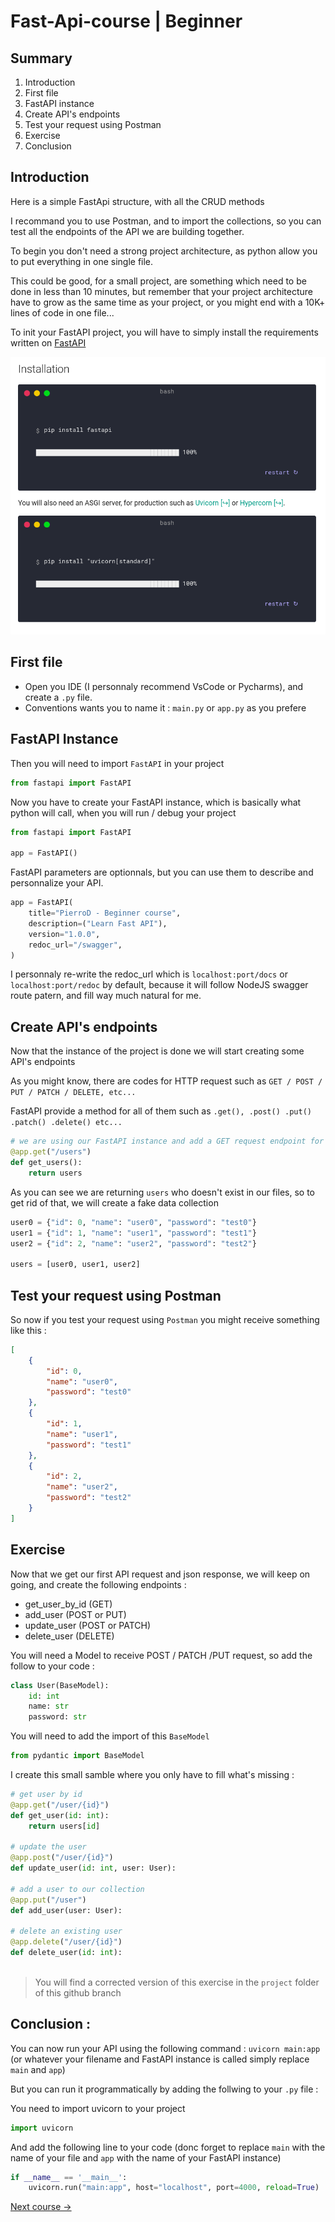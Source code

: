 # Fast-Api-course | Beginner

## Summary
1. Introduction
2. First file
3. FastAPI instance
4. Create API's endpoints
5. Test your request using Postman
6. Exercise
7. Conclusion

## Introduction

Here is a simple FastApi structure, with all the CRUD methods

I recommand you to use Postman, and to import the collections, so you can test all the endpoints of the API we are building together.

To begin you don't need a strong project architecture, as python allow you to put everything in one single file.

This could be good, for a small project, are something which need to be done in less than 10 minutes, but remember that your project architecture have to grow as the same time as your project, or you might end with a 10K+ lines of code in one file...

To init your FastAPI project, you will have to simply install the requirements written on [FastAPI](https://fastapi.tiangolo.com/)

![](./images/install.png)

## First file

- Open you IDE (I personnaly recommend VsCode or Pycharms), and create a `.py` file.
- Conventions wants you to name it : `main.py` or `app.py` as you prefere

## FastAPI Instance

Then you will need to import `FastAPI` in your project

```py
from fastapi import FastAPI
```

Now you have to create your FastAPI instance, which is basically what python will call, when you will run / debug your project

```py
from fastapi import FastAPI

app = FastAPI()
```

FastAPI parameters are optionnals, but you can use them to describe and personnalize your API.

```py
app = FastAPI(
    title="PierroD - Beginner course",
    description=("Learn Fast API"),
    version="1.0.0",
    redoc_url="/swagger",
)
```

I personnaly re-write the redoc_url which is `localhost:port/docs` or `localhost:port/redoc` by default, because it will follow NodeJS swagger route patern, and fill way much natural for me.

## Create API's endpoints

Now that the instance of the project is done we will start creating some API's endpoints

As you might know, there are codes for HTTP request such as `GET / POST / PUT / PATCH / DELETE, etc...`

FastAPI provide a method for all of them such as `.get(), .post() .put() .patch() .delete() etc...`

```py
# we are using our FastAPI instance and add a GET request endpoint for '/users', which mean getAllUsers in REST
@app.get("/users")
def get_users():
    return users
```

As you can see we are returning `users` who doesn't exist in our files, so to get  rid of that, we will create a fake data collection 

```py
user0 = {"id": 0, "name": "user0", "password": "test0"}
user1 = {"id": 1, "name": "user1", "password": "test1"}
user2 = {"id": 2, "name": "user2", "password": "test2"}

users = [user0, user1, user2]
```

## Test your request using Postman

So now if you test your request using `Postman` you might receive something like this :

```json
[
    {
        "id": 0,
        "name": "user0",
        "password": "test0"
    },
    {
        "id": 1,
        "name": "user1",
        "password": "test1"
    },
    {
        "id": 2,
        "name": "user2",
        "password": "test2"
    }
]
```

## Exercise

Now that we get our first API request and json response, we will keep on going, and create the following endpoints :
- get_user_by_id (GET)
- add_user (POST or PUT)
- update_user (POST or PATCH)
- delete_user (DELETE)
  
You will need a Model to receive POST / PATCH /PUT request, so add the follow to your code :

```py
class User(BaseModel):
    id: int
    name: str
    password: str
```

You will need to add the import of this `BaseModel`

```py
from pydantic import BaseModel

```

I create this small samble where you only have to fill what's missing :

```py
# get user by id
@app.get("/user/{id}")
def get_user(id: int):
    return users[id]

# update the user
@app.post("/user/{id}")
def update_user(id: int, user: User):
    
# add a user to our collection
@app.put("/user")
def add_user(user: User):
    
# delete an existing user
@app.delete("/user/{id}")
def delete_user(id: int):
    
```

> You will find a corrected version of this exercise in the `project` folder of this github branch

## Conclusion :

You can now run your API using the following command : `uvicorn main:app` (or whatever your filename and FastAPI instance is called simply replace `main` and `app`)

But you can run it programmatically by adding the follwing to your `.py` file :

You need to import uvicorn to your project 
```py
import uvicorn
```

And add the following line to your code (donc forget to replace `main` with the name of your file and `app` with the name of your FastAPI instance)
```py
if __name__ == '__main__':
    uvicorn.run("main:app", host="localhost", port=4000, reload=True)
```


[Next course ->](https://github.com/PierroD/Fast-Api-course/tree/feat/confirm-course)